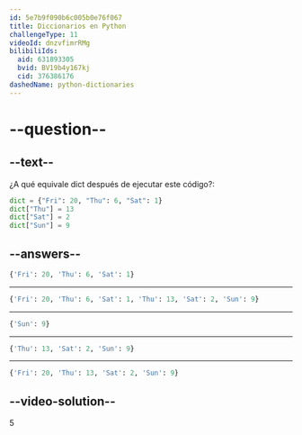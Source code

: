 ```yaml
---
id: 5e7b9f090b6c005b0e76f067
title: Diccionarios en Python
challengeType: 11
videoId: dnzvfimrRMg
bilibiliIds:
  aid: 631893305
  bvid: BV19b4y167kj
  cid: 376386176
dashedName: python-dictionaries
---
```


# --question--

## --text--

¿A qué equivale dict después de ejecutar este código?:

```python
dict = {"Fri": 20, "Thu": 6, "Sat": 1}
dict["Thu"] = 13
dict["Sat"] = 2
dict["Sun"] = 9
```

## --answers--

```python
{'Fri': 20, 'Thu': 6, 'Sat': 1}
```

---

```python
{'Fri': 20, 'Thu': 6, 'Sat': 1, 'Thu': 13, 'Sat': 2, 'Sun': 9}
```

---

```python
{'Sun': 9}
```

---

```python
{'Thu': 13, 'Sat': 2, 'Sun': 9}
```

---

```python
{'Fri': 20, 'Thu': 13, 'Sat': 2, 'Sun': 9}
```

## --video-solution--

5

